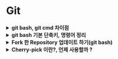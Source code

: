 # Git

<details>
<summary><b>git bash, git cmd 차이점</b></summary>
<div markdown="1">

* Git CMD는 git 의 일반적인 Windows 명령 프롬프트(cmd)와 같다
    - 명령. 명령 줄을 통해 모든 Git 기능을 사용할 수 있다
    - 이미 Windows cmd에 익숙하고 Windows에서만 작업하는 경우에 유용
* Git Bash는 창에서 bash 환경을 복제한다
    - 명령 행의 모든 ​​자식 기능과 대부분의 표준 유닉스 명령을 사용할 수 있다
    - Linux에 익숙하고 동일한 습관을 유지하려는 경우에 유용하다고 한다
    - 리눅스와 맥에서는 Bash가 기본 쉘임
    - 학습하기에는 bash를 사용하는 게 좋다.

</div>
</details>


<details>
<summary><b>git bash 기본 단축키, 명령어 정리</b></summary>
<div markdown="1">

* 단축키
    * Ctrl + Insert : 복사
    * Shift + Insert : 붙여넣기
    * Tab ⇆: 자동완성
    * Ctrl+C: 중단하기
    * Ctrl+L: 화면 지우기 (리눅스 clear와 동일)
    * Ctrl+T: 앞두글자 맞바꾸기
    * Ctrl+R: 이전 명령어 검색
    * Ctrl+X, Ctrl+V: bash 버전 표시
    * Ctrl+X, Ctrl+X: 이전 커서 위치(토글)
    * Ctrl+Z: 일시정지

<br>

* 명령어
    * ls : 현 디렉토리 내 파일과 디렉토리들 표시
    * pwd : 현재 작업중인 디렉토리 표시
    * cd : 디렉토리 이동
    * mkdir : 새로운 디렉토리 생성
    * touch : 새로운 파일 생성
       * touch keyboard.txt 라고하면 keyboard.txt라는 파일을 현 디렉토리 안에 생성함
    * cat : 파일 내용 표시
    * rm : 파일 삭제
        * rm -d : 디렉토리 삭제 (서브파일 있으면 삭제 불가)
        * rm -r : 디렉토리 삭제 (서브파일까지 무시하고 다 삭제)

</div>
</details>


<details>
<summary><b>Fork 한 Repository 업데이트 하기(git bash)</b></summary>
<div markdown="1">

1. clone할 디렉토리로 이동
    ~~~bash
    $ cd /c/Users/ChanuiJeon/Desktop/GitRepo
    ~~~
2. 로컬에 포크 저장소 clone
    ~~~bash
    $ git clone https://github.com/jerry0339/SJAlgorithm.git
    ~~~
3. clone한 디렉토리로 이동
    ~~~bash
    $ cd SJAlgorithm
    ~~~
4. 리모트 저장소 확인
    ~~~bash
    $ git remote -v
    origin  https://github.com/jerry0339/writeUp.git (fetch)
    origin  https://github.com/jerry0339/writeUp.git (push)
    ~~~
5. 리모트 저장소에 원본 저장소 추가
    ~~~bash
    $ git remote add upstream https://github.com/SJAlgorithm/SJAlgorithm.git
    ~~~
6. upstream으로 원본 저장소가 잘 추가되었는지 확인
    ~~~bash
    $ git remote -v
    origin  https://github.com/jerry0339/SJAlgorithm.git (fetch)
    origin  https://github.com/jerry0339/SJAlgorithm.git (push)
    upstream        https://github.com/SJAlgorithm/SJAlgorithm.git (fetch)
    upstream        https://github.com/SJAlgorithm/SJAlgorithm.git (push)
    ~~~
7. 원본 저장소 fetch
    ~~~bash
    $ git fetch upstream
    ~~~
8. 원본 저장소 merge
    ~~~bash
    $ git merge upstream/master
    ~~~
9. 포크 저장소로 push
    ~~~bash
    $ git push
    ~~~
10. Github에서 업데이트가 잘 되었는지 확인하기

</div>
</details>


<details>
<summary><b>Cherry-pick 이란?, 언제 사용할까 ?</b></summary>
<div markdown="1">

* [출처](https://zakelstorm.tistory.com/29)

## Cherry-pick 이란?
* 프로젝트 규모가 크고 많은 사람들이 코드를 수정하여 변화가 빈번하다면 rebase만으로는 한계가 있음
* cherry-pick이란, 다른 브랜치(feature) 위에 있는 커밋을 선택적으로 내 브랜치(main)에 적용시킬 때 사용하는 명령어

##  cherry-pick 필요한 상황 및 사용 이유
* 수정해야 할 commit이 다른 commit들 사이에 껴있는 경우, 수정 시 많은 reset을 필요로 할 경우에 cherry-pick을 활용하여 쉽게 해결할 수 있다.
* cherry-pick을 사용하면 좋은 경우 예시
    1. 커밋을 다른 브랜치에 잘 못했을 때 이를 뒤늦게 찾은 경우
    2. 요구사항이 바뀌어 필요없는 커밋이 생겼을 경우
        * 해당 커밋들을 빼고 cherry-pick
    3. 수정사항이 생겨 두개의 브랜치에 동시 commit 해야할 경우
        * 어느 한 브랜치에 커밋 후 다른 브랜치에서 cherry-pick
    4. 코드 의존성 때문에 다른 사람의 커밋 중 일부를 가져와야 할 경우

</div>
</details>

